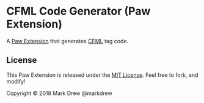 # CFML Code Generator (Paw Extension)

A [Paw Extension](http://luckymarmot.com/paw/extensions/) that generates [CFML](http://en.wikipedia.org/wiki/CFML) tag code.


## License

This Paw Extension is released under the [MIT License](LICENSE). Feel free to fork, and modify!

Copyright © 2018 Mark Drew @markdrew